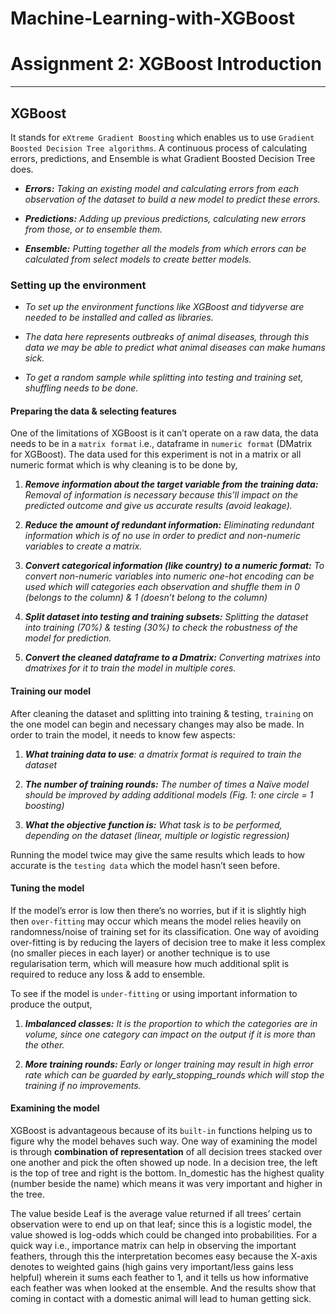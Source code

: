 # Machine-Learning-with-XGBoost

# Assignment 2: XGBoost Introduction
---
## XGBoost

It stands for `eXtreme Gradient Boosting` which enables us to use `Gradient Boosted Decision Tree algorithms`. A continuous process of calculating errors, predictions, and Ensemble is what Gradient Boosted Decision Tree does.

-	_**Errors:** Taking an existing model and calculating errors from each observation of the dataset to build a new model to predict these errors._

-	_**Predictions:** Adding up previous predictions, calculating new errors from those, or to ensemble them._

-	_**Ensemble:** Putting together all the models from which errors can be calculated from select models to create better models._

### Setting up the environment

-	_To set up the environment functions like XGBoost and tidyverse are needed to be installed and called as libraries._

-	_The data here represents outbreaks of animal diseases, through this data we may be able to predict what animal diseases can make humans sick._

-	_To get a random sample while splitting into testing and training set, shuffling needs to be done._

#### Preparing the data & selecting features

One of the limitations of XGBoost is it can’t operate on a raw data, the data needs to be in a `matrix format` i.e., dataframe in `numeric format` (DMatrix for XGBoost). The data used for this experiment is not in a matrix or all numeric format which is why cleaning is to be done by,

   1.	_**Remove information about the target variable from the training data:** Removal of information is necessary because this’ll impact on the predicted outcome and give us accurate results (avoid leakage)._

   2.	_**Reduce the amount of redundant information:** Eliminating redundant information which is of no use in order to predict and non-numeric variables to create a matrix._

   3.	_**Convert categorical information (like country) to a numeric format:** To convert non-numeric variables into numeric one-hot encoding can be used which will categories each observation and shuffle them in 0 (belongs to the column) & 1 (doesn’t belong to the column)_

   4.	_**Split dataset into testing and training subsets:** Splitting the dataset into training (70%) & testing (30%) to check the robustness of the model for prediction._

   5.	_**Convert the cleaned dataframe to a Dmatrix:** Converting matrixes into dmatrixes for it to train the model in multiple cores._

#### Training our model

After cleaning the dataset and splitting into training & testing, `training` on the one model can begin and necessary changes may also be made. In order to train the model, it needs to know few aspects:

1.	_**What training data to use**: a dmatrix format is required to train the dataset_

2.	_**The number of training rounds:** The number of times a Naïve model should be improved by adding additional models (Fig. 1: one circle = 1 boosting)_

3.	_**What the objective function is:** What task is to be performed, depending on the dataset (linear, multiple or logistic regression)_

Running the model twice may give the same results which leads to how accurate is the `testing data` which the model hasn’t seen before.

#### Tuning the model

If the model’s error is low then there’s no worries, but if it is slightly high then `over-fitting` may occur which means the model relies heavily on randomness/noise of training set for its classification. One way of avoiding over-fitting is by reducing the layers of decision tree to make it less complex (no smaller pieces in each layer) or another technique is to use regularisation term, which will measure how much additional split is required to reduce any loss & add to ensemble.

To see if the model is `under-fitting` or using important information to produce the output,

1.	_**Imbalanced classes:** It is the proportion to which the categories are in volume, since one category can impact on the output if it is more than the other._

2.	_**More training rounds:** Early or longer training may result in high error rate which can be guarded by early_stopping_rounds which will stop the training if no improvements._

#### Examining the model

XGBoost is advantageous because of its `built-in` functions helping us to figure why the model behaves such way. One way of examining the model is through **combination of representation** of all decision trees stacked over one another and pick the often showed up node. In a decision tree, the left is the top of tree and right is the bottom. In_domestic has the highest quality (number beside the name) which means it was very important and higher in the tree.

The value beside Leaf is the average value returned if all trees’ certain observation were to end up on that leaf; since this is a logistic model, the value showed is log-odds which could be changed into probabilities. For a quick way i.e., importance matrix can help in observing the important feathers, through this the interpretation becomes easy because the X-axis denotes to weighted gains (high gains very important/less gains less helpful) wherein it sums each feather to 1, and it tells us how informative each feather was when looked at the ensemble. And the results show that coming in contact with a domestic animal will lead to human getting sick.
